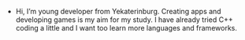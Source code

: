 - Hi, I’m young developer from Yekaterinburg. Creating apps and developing games is my aim for my study. I have already tried C++ coding a little and I want too learn more languages and frameworks. 




<!---
Range18/Range18 is a ✨ special ✨ repository because its `README.md` (this file) appears on your GitHub profile.
You can click the Preview link to take a look at your changes.
--->
